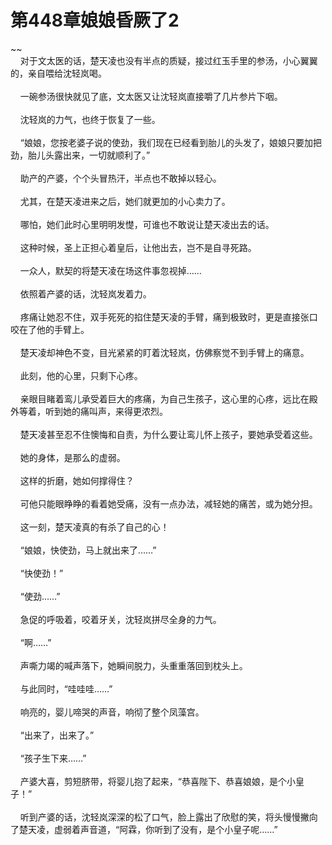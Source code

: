 # 第448章娘娘昏厥了2
~~<br>&nbsp;&nbsp;&nbsp;&nbsp;对于文太医的话，楚天凌也没有半点的质疑，接过红玉手里的参汤，小心翼翼的，亲自喂给沈轻岚喝。<br><br>&nbsp;&nbsp;&nbsp;&nbsp;一碗参汤很快就见了底，文太医又让沈轻岚直接嚼了几片参片下咽。<br><br>&nbsp;&nbsp;&nbsp;&nbsp;沈轻岚的力气，也终于恢复了一些。<br><br>&nbsp;&nbsp;&nbsp;&nbsp;“娘娘，您按老婆子说的使劲，我们现在已经看到胎儿的头发了，娘娘只要加把劲，胎儿头露出来，一切就顺利了。”<br><br>&nbsp;&nbsp;&nbsp;&nbsp;助产的产婆，个个头冒热汗，半点也不敢掉以轻心。<br><br>&nbsp;&nbsp;&nbsp;&nbsp;尤其，在楚天凌进来之后，她们就更加的小心卖力了。<br><br>&nbsp;&nbsp;&nbsp;&nbsp;哪怕，她们此时心里明明发憷，可谁也不敢说让楚天凌出去的话。<br><br>&nbsp;&nbsp;&nbsp;&nbsp;这种时候，圣上正担心着皇后，让他出去，岂不是自寻死路。<br><br>&nbsp;&nbsp;&nbsp;&nbsp;一众人，默契的将楚天凌在场这件事忽视掉……<br><br>&nbsp;&nbsp;&nbsp;&nbsp;依照着产婆的话，沈轻岚发着力。<br><br>&nbsp;&nbsp;&nbsp;&nbsp;疼痛让她忍不住，双手死死的掐住楚天凌的手臂，痛到极致时，更是直接张口咬在了他的手臂上。<br><br>&nbsp;&nbsp;&nbsp;&nbsp;楚天凌却神色不变，目光紧紧的盯着沈轻岚，仿佛察觉不到手臂上的痛意。<br><br>&nbsp;&nbsp;&nbsp;&nbsp;此刻，他的心里，只剩下心疼。<br><br>&nbsp;&nbsp;&nbsp;&nbsp;亲眼目睹着鸾儿承受着巨大的疼痛，为自己生孩子，这心里的心疼，远比在殿外等着，听到她的痛叫声，来得更浓烈。<br><br>&nbsp;&nbsp;&nbsp;&nbsp;楚天凌甚至忍不住懊悔和自责，为什么要让鸾儿怀上孩子，要她承受着这些。<br><br>&nbsp;&nbsp;&nbsp;&nbsp;她的身体，是那么的虚弱。<br><br>&nbsp;&nbsp;&nbsp;&nbsp;这样的折磨，她如何撑得住？<br><br>&nbsp;&nbsp;&nbsp;&nbsp;可他只能眼睁睁的看着她受痛，没有一点办法，减轻她的痛苦，或为她分担。<br><br>&nbsp;&nbsp;&nbsp;&nbsp;这一刻，楚天凌真的有杀了自己的心！<br><br>&nbsp;&nbsp;&nbsp;&nbsp;“娘娘，快使劲，马上就出来了……”<br><br>&nbsp;&nbsp;&nbsp;&nbsp;“快使劲！”<br><br>&nbsp;&nbsp;&nbsp;&nbsp;“使劲……”<br><br>&nbsp;&nbsp;&nbsp;&nbsp;急促的呼吸着，咬着牙关，沈轻岚拼尽全身的力气。<br><br>&nbsp;&nbsp;&nbsp;&nbsp;“啊……”<br><br>&nbsp;&nbsp;&nbsp;&nbsp;声嘶力竭的喊声落下，她瞬间脱力，头重重落回到枕头上。<br><br>&nbsp;&nbsp;&nbsp;&nbsp;与此同时，“哇哇哇……”<br><br>&nbsp;&nbsp;&nbsp;&nbsp;响亮的，婴儿啼哭的声音，响彻了整个凤藻宫。<br><br>&nbsp;&nbsp;&nbsp;&nbsp;“出来了，出来了。”<br><br>&nbsp;&nbsp;&nbsp;&nbsp;“孩子生下来……”<br><br>&nbsp;&nbsp;&nbsp;&nbsp;产婆大喜，剪短脐带，将婴儿抱了起来，“恭喜陛下、恭喜娘娘，是个小皇子！”<br><br>&nbsp;&nbsp;&nbsp;&nbsp;听到产婆的话，沈轻岚深深的松了口气，脸上露出了欣慰的笑，将头慢慢撇向了楚天凌，虚弱着声音道，“阿霖，你听到了没有，是个小皇子呢……”<br><br>
                    

<script>_fwqdsqadxfw()</script>
<div><script>_dfwf1dw();</script></div>
<div><script>_dfwf1agdw();</script></div>
                